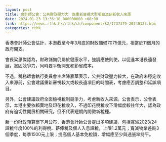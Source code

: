 ```yaml
---
layout: post
title: 會計師公會：公共財政壓力大　應重新審視大型項目及研新收入來源
date: 2024-01-23 13:36:10.000000000 +08:00
link: https://news.rthk.hk/rthk/ch/component/k2/1737379-20240123.htm
categories: rthk
---
```


香港會計師公會估計，本港截至今年3月底的財政儲備7075億元，相當於11個月的政府開支。

會長梁思傑認為，財政儲備仍屬於健康水平，強調應使則使，以促進本港長遠發展，鞏固競爭力，同時要平衡開支和節省成本。

不過，稅務師會執行委員會主席陳嘉華表示，公共財政壓力較大，在政府未穩定收入來源前，公會建議重新審視較大或較長遠項目的時間表，考慮應否調整和延誤項目。

另外，公會建議政府全面檢視稅制競爭力，考慮新收入來源。公會表示，公會表示，本港主要依賴賣地及印花稅收入，不過印花稅稅收下滑幅度較往年大，認為政府有迫切性開展相關研究，但不代表短期內開徵新稅種。

新一份財政預算案下月公布，香港會計師公會提出多項建議，包括寬減2023/24課稅年度100%的利得稅、薪俸稅及個人入息課稅，上限1.2萬元；寬減物業差餉3個季度，每季1500元上限；提高個人基本免稅額，增幅應至少與通脹率持平。
